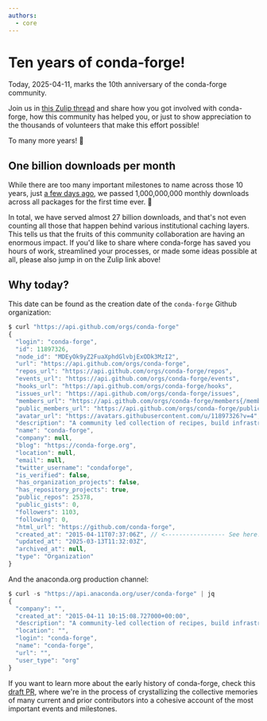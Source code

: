 ```yaml
---
authors:
  - core
---
```


# Ten years of conda-forge!

Today, 2025-04-11, marks the 10th anniversary of the conda-forge community.

Join us in [this Zulip thread](https://conda-forge.zulipchat.com/#narrow/channel/457337-general/topic/10.20years.20of.20conda-forge/with/511579313) and share how you got involved with conda-forge, how this community
has helped you, or just to show appreciation to the thousands of volunteers that make this effort
possible!

To many more years! 🎉

<!-- truncate -->

## One billion downloads per month

While there are too many important milestones to name across those 10 years, just [a few days
ago](https://github.com/conda-forge/by-the-numbers/commit/09eefe47d4cd1c4d9bc29c2ea5f9b07cc9100433),
we passed 1,000,000,000 monthly downloads across all packages for the first time ever. 🥳

In total, we have served almost 27 billion downloads, and that's not even counting all those that
happen behind various institutional caching layers. This tells us that the fruits of this community
collaboration are having an enormous impact. If you'd like to share where conda-forge has saved you
hours of work, streamlined your processes, or made some ideas possible at all, please also jump in
on the Zulip link above!

## Why today?

This date can be found as the creation date of the `conda-forge` Github organization:

```js
$ curl "https://api.github.com/orgs/conda-forge"
{
  "login": "conda-forge",
  "id": 11897326,
  "node_id": "MDEyOk9yZ2FuaXphdGlvbjExODk3MzI2",
  "url": "https://api.github.com/orgs/conda-forge",
  "repos_url": "https://api.github.com/orgs/conda-forge/repos",
  "events_url": "https://api.github.com/orgs/conda-forge/events",
  "hooks_url": "https://api.github.com/orgs/conda-forge/hooks",
  "issues_url": "https://api.github.com/orgs/conda-forge/issues",
  "members_url": "https://api.github.com/orgs/conda-forge/members{/member}",
  "public_members_url": "https://api.github.com/orgs/conda-forge/public_members{/member}",
  "avatar_url": "https://avatars.githubusercontent.com/u/11897326?v=4",
  "description": "A community led collection of recipes, build infrastructure and distributions for the conda package manager.",
  "name": "conda-forge",
  "company": null,
  "blog": "https://conda-forge.org",
  "location": null,
  "email": null,
  "twitter_username": "condaforge",
  "is_verified": false,
  "has_organization_projects": false,
  "has_repository_projects": true,
  "public_repos": 25378,
  "public_gists": 0,
  "followers": 1103,
  "following": 0,
  "html_url": "https://github.com/conda-forge",
  "created_at": "2015-04-11T07:37:06Z", // <----------------- See here!
  "updated_at": "2025-03-13T11:32:03Z",
  "archived_at": null,
  "type": "Organization"
}
```

And the anaconda.org production channel:

```js
$ curl -s "https://api.anaconda.org/user/conda-forge" | jq
{
  "company": "",
  "created_at": "2015-04-11 10:15:08.727000+00:00",
  "description": "A community-led collection of recipes, build infrastructure, and distributions for the conda package manager.",
  "location": "",
  "login": "conda-forge",
  "name": "conda-forge",
  "url": "",
  "user_type": "org"
}
```

If you want to learn more about the early history of conda-forge, check this [draft
PR](https://github.com/conda-forge/conda-forge.github.io/pull/2298), where we're in the process of
crystallizing the collective memories of many current and prior contributors into a cohesive
account of the most important events and milestones.
